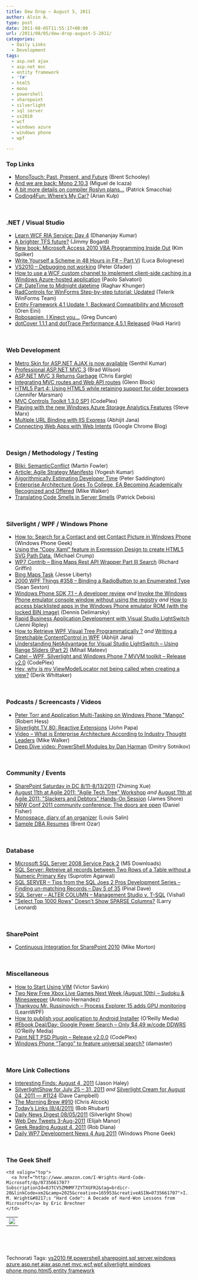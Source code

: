 ```yaml
---
title: Dew Drop – August 5, 2011
author: Alvin A.
type: post
date: 2011-08-05T11:55:17+00:00
url: /2011/08/05/dew-drop-august-5-2011/
categories:
  - Daily Links
  - Development
tags:
  - asp.net ajax
  - asp.net mvc
  - entity framework
  - 'f#'
  - html5
  - mono
  - powershell
  - sharepoint
  - silverlight
  - sql server
  - vs2010
  - wcf
  - windows azure
  - windows phone
  - wpf

---
```

### <a name="top"></a>Top Links

  * <a href="http://codesnack.com/blog/2011/08/04/monotouch-past-present-and-future/" target="_blank">MonoTouch: Past, Present, and Future</a> (Brent Schooley)
  * [And we are back: Mono 2.10.3][1] (Miguel de Icaza)
  * [A bit more details on compiler Roslyn plans…][2] (Patrick Smacchia)
  * [Coding4Fun: Where’s My Car?][3] (Arian Kulp)

&#160;

### <a name="dotnet"></a>.NET / Visual Studio

  * [Learn WCF RIA Service: Day 4][4] (Dhananjay Kumar)
  * [A brighter TFS future?][5] (Jimmy Bogard)
  * [New book: Microsoft Access 2010 VBA Programming Inside Out][6] (Kim Spilker)
  * [Write Yourself a Scheme in 48 Hours in F# – Part VI][7] (Luca Bolognese)
  * [VS2010 &#8211; Debugging not working][8] (Peter Gfader)
  * [How to use a WCF custom channel to implement client-side caching in a Windows Azure-hosted application][9] (Paolo Salvatori)
  * [C#: DateTime to Midnight datetime][10] (Raghav Khunger)
  * [RadControls for WinForms Step-by-step tutorial: Updated][11] (Telerik WinForms Team)
  * [Entity Framework 4.1 Update 1, Backward Compatibility and Microsoft][12] (Oren Eini)
  * [Robosapien, I Kinect you&#8230;][13] (Greg Duncan)
  * [dotCover 1.1.1 and dotTrace Performance 4.5.1 Released][14] (Hadi Hariri)

&#160;

### <a name="web"></a>Web Development

  * [Metro Skin for ASP.NET AJAX is now available][15] (Senthil Kumar)
  * [Professional ASP.NET MVC 3][16] (Brad Wilson)
  * [ASP.NET MVC 3 Returns Garbage][17] (Chris Eargle)
  * [Integrating MVC routes and Web API routes][18] (Glenn Block)
  * [HTML5 Part 4: Using HTML5 while retaining support for older browsers][19] (Jennifer Marsman)
  * <a href="http://mvccontrolstoolkit.codeplex.com/releases/view/70592" target="_blank">MVC Controls Toolkit 1.3.0 SP1</a> (CodePlex)
  * [Playing with the new Windows Azure Storage Analytics Features][20] (Steve Marx)
  * [Multiple URL Binding with IIS Express][21] (Abhijit Jana)
  * [Connecting Web Apps with Web Intents][22] (Google Chrome Blog)

&#160;

### <a name="design"></a>Design / Methodology / Testing

  * [Bliki: SemanticConflict][23] (Martin Fowler)
  * [Article: Agile Strategy Manifesto][24] (Yogesh Kumar)
  * [Algorithmically Estimating Developer Time][25] (Peter Saddington)
  * [Enterprise Architecture Goes To College, EA Becoming Academically Recognized and Offered][26] (Mike Walker)
  * [Translating Code Smells in Server Smells][27] (Patrick Debois)

&#160;

### <a name="silverlight"></a>Silverlight / WPF / Windows Phone

  * [How to: Search for a Contact and get Contact Picture in Windows Phone][28] (Windows Phone Geek)
  * [Using the “Copy Xaml” feature in Expression Design to create HTML5 SVG Path Data.][29] (Michael Crump)
  * [WP7 Contrib – Bing Maps Rest API Wrapper Part III Search][30] (Richard Griffin)
  * [Bing Maps Task][31] (Jesse Liberty)
  * <a href="http://wpf.2000things.com/2011/08/05/358-binding-a-radiobutton-to-an-enumerated-type/" target="_blank">2000 WPF Things #358 – Binding a RadioButton to an Enumerated Type</a> (Sean Sexton)
  * [Windows Phone SDK 7.1 &#8211; A developer review][32] _and_ [Invoke the Windows Phone emulator console window without using the registry][33] _and_ [How to access blacklisted apps in the Windows Phone emulator ROM (with the locked BIN image)][34] (Dennis Delimarsky)
  * [Rapid Business Application Development with Visual Studio LightSwitch][35] (Jenni Ripley)
  * [How to Retrieve WPF Visual Tree Programmatically ?][36] _and_ [Writing a Stretchable ContentControl in WPF][37] (Abhijit Jana)
  * [Understanding NetAdvantage for Visual Studio LightSwitch – Using Range Sliders (Part 2)][38] (Mihail Mateev)
  * <a href="http://catel.codeplex.com/releases/view/62766" target="_blank">Catel &#8211; WPF, Silverlight and Windows Phone 7 MVVM toolkit &#8211; Release v2.0</a> (CodePlex)
  * [Hey, why is my ViewModelLocator not being called when creating a view?][39] (Derik Whittaker)

&#160;

### <a name="podcasts"></a>Podcasts / Screencasts / Videos

  * [Peter Torr and Application Multi-Tasking on Windows Phone "Mango"][40] (Robert Hess)
  * [Silverlight TV 80: Reactive Extensions][41] (John Papa)
  * [Video &#8211; What is Enterprise Architecture According to Industry Thought Leaders][42] (Mike Walker)
  * [Deep Dive video: PowerShell Modules by Dan Harman][43] (Dmitry Sotnikov)

&#160;

### <a name="events"></a>Community / Events

  * [SharePoint Saturday in DC 8/11-8/13/2011][44] (Zhiming Xue)
  * [August 11th at Agile 2011: "Agile Tech Tree" Workshop][45] _and_ [August 11th at Agile 2011: "Slackers and Debtors" Hands-On Session][46] (James Shore)
  * <a href="http://lennybacon.com/2011/08/04/NRWConf2011CommunityConferenceTheDoorsAreOpen.aspx" target="_blank">NRW Conf 2011 community conference: The doors are open</a> (Daniel Fisher)
  * [Monospace, diary of an organizer][47] (Louis Salin)
  * [Sample DBA Resumes][48] (Brent Ozar)

&#160;

### <a name="db"></a>Database

  * [Microsoft SQL Server 2008 Service Pack 2][49] (MS Downloads)
  * [SQL Server: Retreive all records between Two Rows of a Table without a Numeric Primary Key][50] (Suprotim Agarwal)
  * [SQL SERVER – Tips from the SQL Joes 2 Pros Development Series – Finding un-matching Records – Day 5 of 35][51] (Pinal Dave)
  * [SQL Server – ALTER COLUMN – Management Studio v. T-SQL][52] (Vishal)
  * ["Select Top 1000 Rows" Doesn’t Show SPARSE Columns?][53] (Larry Leonard)

&#160;

### <a name="sp"></a>SharePoint

  * [Continuous Integration for SharePoint 2010][54] (Mike Morton)

&#160;

### <a name="misc"></a>Miscellaneous

  * [How to Start Using VIM][55] (Victor Savkin)
  * [Two New Free Xbox Live Games Next Week (August 10th) – Sudoku & Minesweeper][56] (Antonio Hernandez)
  * [Thankyou Mr. Russinovich &#8211; Process Explorer 15 adds GPU monitoring][57] (LearnWPF)
  * [How to publish your application to Android Installer][58] (O&#8217;Reilly Media)
  * [#Ebook Deal/Day: Google Power Search &#8211; Only $4.49 w/code DDWRS][59] (O&#8217;Reilly Media)
  * <a href="http://psdplugin.codeplex.com/releases/view/71172" target="_blank">Paint.NET PSD Plugin &#8211; Release v2.0.0</a> (CodePlex)
  * [Windows Phone “Tango” to feature universal search?][60] (damaster)

&#160;

### <a name="links"></a>More Link Collections

  * [Interesting Finds: August 4, 2011][61] (Jason Haley)
  * [SilverlightShow for July 25 &#8211; 31, 2011][62] _and_ [Silverlight Cream for August 04, 2011 &#8212; #1124][63] (Dave Campbell)
  * [The Morning Brew #910][64] (Chris Alcock)
  * [Today&#8217;s Links (8/4/2011)][65] (Bob Rhubart)
  * [Daily News Digest 08/05/2011][66] (Silverlight Show)
  * <a href="http://webdevtweets.blogspot.com/2011/08/3-aug-2011.html" target="_blank">Web Dev Tweets 3-Aug-2011</a> (Elijah Manor)
  * [Geek Reading August 4, 2011][67] (Rob Diana)
  * [Daily WP7 Development News 4 Aug 2011][68] (Windows Phone Geek)

&#160;

### <a name="shelf"></a>The Geek Shelf

<table border="0" cellspacing="0" cellpadding="0">
  <tr>
    <td>
      <img data-recalc-dims="1" decoding="async" src="https://i0.wp.com/ecx.images-amazon.com/images/I/51IaBgo7YKL._SL160_.jpg?w=660" />
    </td>
    
    <td valign="top">
      <a href="http://www.amazon.com/I-Wrights-Hard-Code-Microsoft/dp/0735661707?SubscriptionId=0JTCV5ZMHMF7ZYTXGFR2&tag=brdicr-20&linkCode=xm2&camp=2025&creative=165953&creativeASIN=0735661707">I. M. Wright&#8217;s "Hard Code": A Decade of Hard-Won Lessons from Microsoft</a> by Eric Brechner
    </td>
  </tr>
</table>

&#160;

<div style="padding-bottom: 0px; margin: 0px; padding-left: 0px; padding-right: 0px; display: inline; float: none; padding-top: 0px" id="scid:C16BAC14-9A3D-4c50-9394-FBFEF7A93539:fbcfb211-b50c-4b6f-b110-a16f1bad581a" class="wlWriterEditableSmartContent">
  <!--dotnetkickit-->
</div>

&#160;

<div style="padding-bottom: 0px; margin: 0px; padding-left: 0px; padding-right: 0px; display: inline; float: none; padding-top: 0px" id="scid:0767317B-992E-4b12-91E0-4F059A8CECA8:f6d2557b-964b-4558-b868-c5d8f2ed51f1" class="wlWriterEditableSmartContent">
  Technorati Tags: <a href="http://technorati.com/tags/vs2010" rel="tag">vs2010</a>,<a href="http://technorati.com/tags/f%23" rel="tag">f#</a>,<a href="http://technorati.com/tags/powershell" rel="tag">powershell</a>,<a href="http://technorati.com/tags/sharepoint" rel="tag">sharepoint</a>,<a href="http://technorati.com/tags/sql+server" rel="tag">sql server</a>,<a href="http://technorati.com/tags/windows+azure" rel="tag">windows azure</a>,<a href="http://technorati.com/tags/asp.net+ajax" rel="tag">asp.net ajax</a>,<a href="http://technorati.com/tags/asp.net+mvc" rel="tag">asp.net mvc</a>,<a href="http://technorati.com/tags/wcf" rel="tag">wcf</a>,<a href="http://technorati.com/tags/wpf" rel="tag">wpf</a>,<a href="http://technorati.com/tags/silverlight" rel="tag">silverlight</a>,<a href="http://technorati.com/tags/windows+phone" rel="tag">windows phone</a>,<a href="http://technorati.com/tags/mono" rel="tag">mono</a>,<a href="http://technorati.com/tags/html5" rel="tag">html5</a>,<a href="http://technorati.com/tags/entity+framework" rel="tag">entity framework</a>
</div>

 [1]: http://tirania.org/blog/archive/2011/Aug-04.html
 [2]: http://feedproxy.google.com/~r/CodeBetter/~3/tUxnZk4ANcM/
 [3]: http://feedproxy.google.com/~r/ArianKulp/~3/6JYKnrVZFxo/coding4fun-where-rsquo-s-my-car
 [4]: http://debugmode.net/2011/08/04/learn-wcf-ria-service-day-4/
 [5]: http://feedproxy.google.com/~r/LosTechies/~3/1QmwBZT-LZo/
 [6]: http://blogs.msdn.com/b/microsoft_press/archive/2011/08/04/new-book-microsoft-access-2010-vba-programming-inside-out.aspx
 [7]: http://lucabolognese.wordpress.com/2011/08/05/write-yourself-a-scheme-in-48-hours-in-f-part-vi/
 [8]: http://feedproxy.google.com/~r/PeterGfader/~3/77x0GXgFQn8/vs2010-debugging-not-working.html
 [9]: http://appfabriccat.com/2011/08/how-to-use-a-wcf-custom-channel-to-implement-client-side-caching-in-a-windows-azure-hosted-application/
 [10]: http://feeds.dzone.com/~r/zones/dotnet/~3/FpxEO2JippM/c-datetime-midnight-datetime
 [11]: http://feedproxy.google.com/~r/Telerik/~3/WStY3bwwTWI/radcontrols-for-winforms-step-by-step-tutorial-updated.aspx
 [12]: http://feedproxy.google.com/~r/AyendeRahien/~3/XBS_CGzDXcM/entity-framework-4-1-update-1-backward-compatibility-and-microsoft
 [13]: http://channel9.msdn.com/coding4fun/kinect/Robosapien-I-Kinect-you
 [14]: http://blogs.jetbrains.com/dotnet/2011/08/dotcover-111-and-dottrace-performance-451-release/
 [15]: http://feedproxy.google.com/~r/ginktage/EPSB/~3/uZLR54AYAvs/
 [16]: http://feedproxy.google.com/~r/BradWilson/~3/GUwGFFXSxQk/professional-aspnet-mvc-3.html
 [17]: http://www.kodefuguru.com/post/2011/08/04/ASPNET-MVC-3-Returns-Garbage.aspx
 [18]: http://feedproxy.google.com/~r/MyTechnobabble/~3/i8KVZuDoQp0/integrating-mvc-routes-and-web-api-routes.aspx
 [19]: http://feedproxy.google.com/~r/JenniferMarsman/~3/zVzspzDSrBs/html5-part-4-using-html5-while-retaining-support-for-older-browsers.aspx
 [20]: http://blog.smarx.com/posts/playing-with-the-new-windows-azure-storage-analytics-features
 [21]: http://abhijitjana.net/2011/08/05/multiple-url-binding-with-iis-express/
 [22]: http://blog.chromium.org/2011/08/connecting-web-apps-with-web-intents.html
 [23]: http://martinfowler.com/bliki/SemanticConflict.html
 [24]: http://www.infoq.com/articles/agile-strategy-manifesto
 [25]: http://feedproxy.google.com/~r/agilescout/~3/S6frFRvgCcA/
 [26]: http://feedproxy.google.com/~r/MikeWalker/~3/jNYNwGHABqs/enterprise-architecture-goes-to-college-ea-becoming-academically-recognized-and-offered.html
 [27]: http://feeds.dzone.com/~r/zones/agile/~3/J15StgvTt-M/translating-code-smells-server
 [28]: http://www.windowsphonegeek.com/tips/How-to-Search-for-a-Contact-and-get-Contact-Picture-in-Windows-Phone
 [29]: http://feedproxy.google.com/~r/MichaelCrump/~3/amoyJbSmRWA/using-the-ldquocopy-xamlrdquo-feature-in-expression-design-to-create.aspx
 [30]: http://blogs.xamlninja.com/wp7contrib/wp7-contrib-%e2%80%93-bing-maps-rest-api-wrapper-part-iii-search
 [31]: http://feedproxy.google.com/~r/JesseLiberty-SilverlightGeek/~3/BNMsVWElDIA/
 [32]: http://feeds.dzone.com/~r/zones/dotnet/~3/5NILBarzieI/windows-phone-sdk-71-developer
 [33]: http://feeds.dzone.com/~r/zones/dotnet/~3/Kq3KJdjjnYI/invoke-windows-phone-emulator
 [34]: http://dennisdel.com/?p=977
 [35]: http://www.infoq.com/news/2011/08/LightSwitch
 [36]: http://dailydotnettips.com/2011/08/04/how-to-retrieve-wpf-visual-tree-programmatically/
 [37]: http://dailydotnettips.com/2011/08/05/writing-a-stretchable-contentcontrol-in-wpf/
 [38]: http://blogs.infragistics.com/blogs/mihail_mateev/archive/2011/08/04/understanding-netadvantage-for-visual-studio-lightswitch-using-range-sliders-part-2.aspx
 [39]: http://feedproxy.google.com/~r/Devlicious/~3/n85KAi_E-Cg/hey-why-is-my-viewmodellocator-not-being-called-when-creating-a-view.aspx
 [40]: http://channel9.msdn.com/Shows/The+Knowledge+Chamber/Peter-Torr-and-Application-Multi-Tasking-on-Windows-Phone-Mango
 [41]: http://channel9.msdn.com/Shows/SilverlightTV/Silverlight-TV-80-Reactive-Extensions
 [42]: http://feedproxy.google.com/~r/MikeWalker/~3/KNrTxCJrcAM/video-what-is-enterprise-architecture-according-to-industry-thought-leaders.html
 [43]: http://dmitrysotnikov.wordpress.com/2011/08/04/deep-dive-video-powershell-modules-by-dan-harman/
 [44]: http://blogs.msdn.com/b/zxue/archive/2011/08/04/sharepoint-saturday-in-dc-8-11-8-13-2011.aspx
 [45]: http://jamesshore.com/Calendar/2011-08-11b.html
 [46]: http://jamesshore.com/Calendar/2011-08-11.html
 [47]: http://feedproxy.google.com/~r/LosTechies/~3/GaDtZyzhdTc/
 [48]: http://feedproxy.google.com/~r/BrentOzar-SqlServerDba/~3/t8Mq8KBx3mA/
 [49]: http://feedproxy.google.com/~r/MicrosoftDownloadCenter/~3/n658-7eC_hw/details.aspx
 [50]: http://feedproxy.google.com/~r/sqlservercurry/blog/~3/Nler825xg40/sql-server-retreive-all-records-between.html
 [51]: http://blog.sqlauthority.com/2011/08/05/sql-server-tips-from-the-sql-joes-2-pros-development-series-finding-un-matching-records-day-5-of-35/
 [52]: http://feedproxy.google.com/~r/sqlserverpedia/~3/ql5vMqqkn9E/
 [53]: http://feedproxy.google.com/~r/sqlserverpedia/~3/ysi67v8kPf4/
 [54]: http://blogs.msdn.com/b/sharepointdev/archive/2011/08/04/continuous-integration-for-sharepoint-2010-mike-morton.aspx
 [55]: http://victorsavkin.com/post/8469462090
 [56]: http://www.wp7connect.com/2011/08/04/two-new-free-xbox-live-games-next-week-august-10th-sudoku-minesweeper/
 [57]: http://learnwpf.com/post/2011/08/04/Thankyou-Mr-Russinovich-Process-Explorer-15-adds-GPU-monitoring.aspx
 [58]: http://feeds.oreilly.com/~r/oreilly/news/~3/YGExDWK89Tw/
 [59]: http://feeds.oreilly.com/~r/oreilly/news/~3/IABErsqSauM/
 [60]: http://feedproxy.google.com/~r/liveside/~3/RFiDhqw16xQ/
 [61]: http://jasonhaley.com/blog/post.aspx?id=8d61452e-aa7b-464b-9b10-6daa91296284
 [62]: http://geekswithblogs.net/WynApseTechnicalMusings/archive/2011/08/04/146435.aspx
 [63]: http://geekswithblogs.net/WynApseTechnicalMusings/archive/2011/08/04/146440.aspx
 [64]: http://feedproxy.google.com/~r/ReflectivePerspective/~3/npCwBwObbqA/
 [65]: http://feedproxy.google.com/~r/brhubartOTN/~3/bHlvZNDtMdQ/today_s_links_8_4
 [66]: http://feedproxy.google.com/~r/silverlightshow/~3/haxgLCtSARU/Daily-News-Digest-08-05-2011.aspx
 [67]: http://feedproxy.google.com/~r/RegularGeek/~3/fmp34LppHmI/
 [68]: http://www.windowsphonegeek.com/news/daily-wp7-development-news-4-aug-2011
